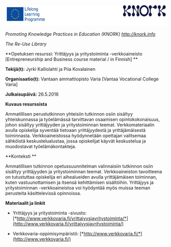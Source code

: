 <img src="images\b06683c40b0cf2e3e4dda06f1f34387b0c3fefa3/media/image01.png" width="624" height="65" />

*Promoting Knowledge Practices in Education (KNORK) http://knork.info*

*The Re-Use Library*

**Opetuksen resurssi: Yrittäjyys ja yritystoiminta -verkkoaineisto \[Entrepreneurship and Business course material / in Finnish\] **

**Tekijä(t):** Jyrki Kalliolahti ja Piia Kovalainen

**Organisaatio(t):** Vantaan ammattiopisto Varia \[Vantaa Vocational College Varia\]

**Julkaisupäivä:** 26.5.2016

**Kuvaus resurssista**

Ammatillisen perustutkinnon yhteisiin tutkinnon osiin sisältyy yhteiskunnassa ja työelämässä tarvittavan osaamisen opintokokonaisuus, johon sisältyy yrittäjyyden ja yritystoiminnan teemat. Verkkomateriaalin avulla opiskelija syventää tietoaan yrittäjyydestä ja yrittäjämäisestä toiminnasta. Verkkoaineistossa hyödynnetään opettajan valitsemaa sähköistä keskustelualustaa, jossa opiskelijat käyvät keskustelua ja muodostavat työelämäkontakteja.

**Konteksti **

Ammatillisen tutkinnon opetussuunnitelman valinnaisiin tutkinnon osiin sisältyy yrittäjyyden ja yritystoiminnan teemat. Verkkoaineiston tavoitteena on tutustuttaa opiskelija eri aihealueiden avulla yrittäjämäisen toiminnan, kuten vastuunottamisen ja itsensä kehittämisen sisältöihin. Yrittäjyys ja yritystoiminnan -verkkoaineistoa voi hyödyntää myös muissa teeman perusteita käsittelevissä opinnoissa.

**Materiaalit ja linkit**

-   Yrittäjyys ja yritystoiminta -sivusto: [*http://www.verkkovaria.fi/yrittajyysjayritystoiminta/*](http://www.verkkovaria.fi/yrittajyysjayritystoiminta/)

-   Verkkovaria-oppimisympäristö: [*http://www.verkkovaria.fi/*](http://www.verkkovaria.fi/)



